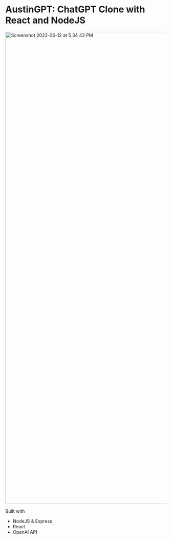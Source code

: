 # AustinGPT: ChatGPT Clone with React and NodeJS

<img width="1470" alt="Screenshot 2023-06-12 at 5 34 43 PM" src="https://github.com/austinwo/austin-gpt-react/assets/8338366/8c12c3fa-9ce6-43cc-8eec-d217692bf9be">

Built with
- NodeJS & Express
- React
- OpenAI API
